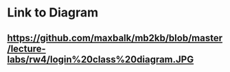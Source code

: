 # Link to Diagram
## https://github.com/maxbalk/mb2kb/blob/master/lecture-labs/rw4/login%20class%20diagram.JPG

